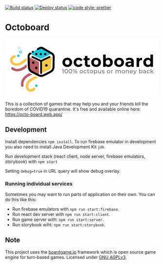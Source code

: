 [![Build status](https://github.com/mavend/octoboard/actions/workflows/ci.yaml/badge.svg?branch=master)](https://github.com/mavend/octoboard/actions/workflows/ci.yaml)
[![Deploy status](https://github.com/mavend/octoboard/actions/workflows/firebase-hosting-merge.yml/badge.svg)](https://octo-board.web.app/)
[![code style: prettier](https://img.shields.io/badge/code_style-prettier-ff69b4.svg?style=flat-square)](https://github.com/prettier/prettier)

# Octoboard

[![Octoboard banner](.github/banner.png)](https://octo-board.web.app/)

This is a collection of games that may help you and your friends kill the boredom of COVID19 quarantine. It's free and available online here: https://octo-board.web.app/

## Development

Install dependencies `npm install`. To run firebase emulator in development you also need to install Java Development Kit `jdk`.

Run development stack (react client, node server, firebase emulators, storybook) with `npm start`

Setting `debug=true` in URL query will show debug overlay.

### Running individual services

Sometimes you may want to run parts of application on their own. You can do this like this:

- Run firebase emulators with `npm run start:firebase`.
- Run react dev server with `npm run start:client`.
- Run game server with: `npm run start:server`.
- Run storybook wiht: `npm run start:storybook`.

## Note

This project uses the [boardgame.io](https://boardgame.io) framework which is open source game engine for turn-based games.
Licensed under [GNU AGPLv3](https://choosealicense.com/licenses/agpl-3.0/).
